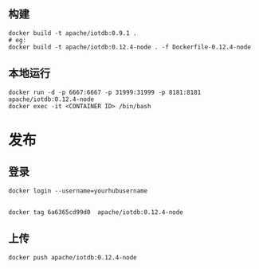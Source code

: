 ## 构建
```
docker build -t apache/iotdb:0.9.1 .
# eg: 
docker build -t apache/iotdb:0.12.4-node . -f Dockerfile-0.12.4-node

```
## 本地运行
```
docker run -d -p 6667:6667 -p 31999:31999 -p 8181:8181 apache/iotdb:0.12.4-node
docker exec -it <CONTAINER ID> /bin/bash

```


# 发布
## 登录
```
docker login --username=yourhubusername 
```
## 
``` 
docker tag 6a6365cd99d0  apache/iotdb:0.12.4-node
```

## 上传
```
docker push apache/iotdb:0.12.4-node
```

